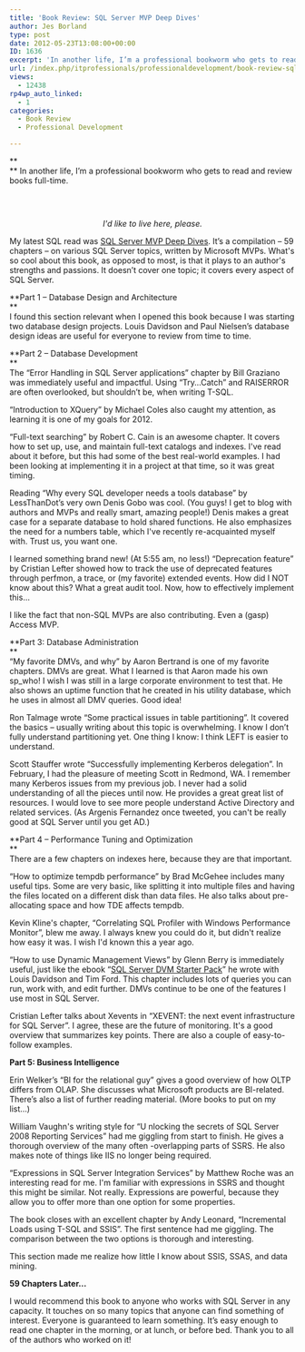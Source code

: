```yaml
---
title: 'Book Review: SQL Server MVP Deep Dives'
author: Jes Borland
type: post
date: 2012-05-23T13:08:00+00:00
ID: 1636
excerpt: 'In another life, I’m a professional bookworm who gets to read and review books full-time. My latest SQL read was SQL Server MVP Deep Dives. It’s a compilation – 59 chapters – on various SQL Server topics, written by&hellip;'
url: /index.php/itprofessionals/professionaldevelopment/book-review-sql-server-mvp/
views:
  - 12438
rp4wp_auto_linked:
  - 1
categories:
  - Book Review
  - Professional Development

---
```

**  
** In another life, I’m a professional bookworm who gets to read and review books full-time.

 

<p style="text-align: center;">
  <a href="http://www.flickr.com/photos/kevharb/5466078025/lightbox/"><img src="http://farm6.staticflickr.com/5214/5466078025_a4d247aa50_n.jpg" alt="" /></a>
</p>

<p style="text-align: center;">
  <em>I'd like to live here, please.</em>
</p>

My latest SQL read was [SQL Server MVP Deep Dives][1]. It’s a compilation – 59 chapters – on various SQL Server topics, written by Microsoft MVPs. What's so cool about this book, as opposed to most, is that it plays to an author's strengths and passions. It doesn’t cover one topic; it covers every aspect of SQL Server. 

**Part 1 &#8211; Database Design and Architecture   
**    
I found this section relevant when I opened this book because I was starting two database design projects. Louis Davidson and Paul Nielsen’s database design ideas are useful for everyone to review from time to time.

**Part 2 &#8211; Database Development   
**    
The “Error Handling in SQL Server applications” chapter by Bill Graziano was immediately useful and impactful. Using “Try…Catch” and RAISERROR are often overlooked, but shouldn’t be, when writing T-SQL. 

“Introduction to XQuery” by Michael Coles also caught my attention, as learning it is one of my goals for 2012.

“Full-text searching” by Robert C. Cain is an awesome chapter. It covers how to set up, use, and maintain full-text catalogs and indexes. I've read about it before, but this had some of the best real-world examples. I had been looking at implementing it in a project at that time, so it was great timing.

Reading “Why every SQL developer needs a tools database” by LessThanDot’s very own Denis Gobo was cool. (You guys! I get to blog with authors and MVPs and really smart, amazing people!) Denis makes a great case for a separate database to hold shared functions. He also emphasizes the need for a numbers table, which I've recently re-acquainted myself with. Trust us, you want one.

I learned something brand new! (At 5:55 am, no less!) “Deprecation feature” by Cristian Lefter showed how to track the use of deprecated features through perfmon, a trace, or (my favorite) extended events. How did I NOT know about this? What a great audit tool. Now, how to effectively implement this…

I like the fact that non-SQL MVPs are also contributing. Even a (gasp) Access MVP.

**Part 3: Database Administration   
**    
“My favorite DMVs, and why” by Aaron Bertrand is one of my favorite chapters. DMVs are great. What I learned is that Aaron made his own sp_who! I wish I was still in a large corporate environment to test that. He also shows an uptime function that he created in his utility database, which he uses in almost all DMV queries. Good idea!

Ron Talmage wrote “Some practical issues in table partitioning”. It covered the basics &#8211; usually writing about this topic is overwhelming. I know I don’t fully understand partitioning yet. One thing I know: I think LEFT is easier to understand.

Scott Stauffer wrote “Successfully implementing Kerberos delegation”. In February, I had the pleasure of meeting Scott in Redmond, WA. I remember many Kerberos issues from my previous job. I never had a solid understanding of all the pieces until now. He provides a great great list of resources. I would love to see more people understand Active Directory and related services. (As Argenis Fernandez once tweeted, you can't be really good at SQL Server until you get AD.) 

**Part 4 &#8211; Performance Tuning and Optimization   
**    
There are a few chapters on indexes here, because they are that important.

“How to optimize tempdb performance” by Brad McGehee includes many useful tips. Some are very basic, like splitting it into multiple files and having the files located on a different disk than data files. He also talks about pre-allocating space and how TDE affects tempdb.

Kevin Kline's chapter, “Correlating SQL Profiler with Windows Performance Monitor”, blew me away. I always knew you could do it, but didn't realize how easy it was. I wish I'd known this a year ago. 

“How to use Dynamic Management Views” by Glenn Berry is immediately useful, just like the ebook “[SQL Server DVM Starter Pack][2]” he wrote with Louis Davidson and Tim Ford. This chapter includes lots of queries you can run, work with, and edit further. DMVs continue to be one of the features I use most in SQL Server.

Cristian Lefter talks about Xevents in “XEVENT: the next event infrastructure for SQL Server”. I agree, these are the future of monitoring. It's a good overview that summarizes key points. There are also a couple of easy-to-follow examples.

**Part 5: Business Intelligence** 

Erin Welker’s “BI for the relational guy” gives a good overview of how OLTP differs from OLAP. She discusses what Microsoft products are BI-related. There’s also a list of further reading material. (More books to put on my list…)

William Vaughn's writing style for “U nlocking the secrets of SQL Server 2008 Reporting Services” had me giggling from start to finish. He gives a thorough overview of the many often -overlapping parts of SSRS. He also makes note of things like IIS no longer being required. 

“Expressions in SQL Server Integration Services” by Matthew Roche was an interesting read for me. I'm familiar with expressions in SSRS and thought this might be similar. Not really. Expressions are powerful, because they allow you to offer more than one option for some properties.

The book closes with an excellent chapter by Andy Leonard, “Incremental Loads using T-SQL and SSIS”. The first sentence had me giggling. The comparison between the two options is thorough and interesting.

This section made me realize how little I know about SSIS, SSAS, and data mining.

**59 Chapters Later…** 

I would recommend this book to anyone who works with SQL Server in any capacity. It touches on so many topics that anyone can find something of interest. Everyone is guaranteed to learn something. It’s easy enough to read one chapter in the morning, or at lunch, or before bed. Thank you to all of the authors who worked on it!

 [1]: http://manning.com/nielsen/
 [2]: http://www.red-gate.com/products/dba/sql-monitor/entrypage/dmv?utm_source=bradmcgehee&utm_medium=banner&utm_content=dmv_201007&utm_campaign=sqlresponse